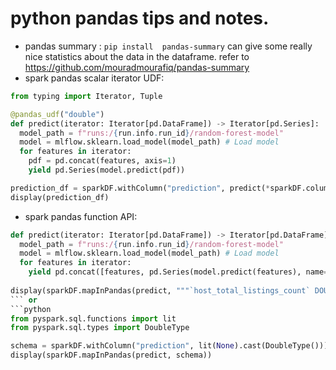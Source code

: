 # python pandas tips and notes. 
* pandas summary : ```pip install  pandas-summary``` can give some really nice statistics about the data in the dataframe. refer to  https://github.com/mouradmourafiq/pandas-summary
* spark pandas scalar iterator UDF: 
```python 
from typing import Iterator, Tuple

@pandas_udf("double")
def predict(iterator: Iterator[pd.DataFrame]) -> Iterator[pd.Series]:
  model_path = f"runs:/{run.info.run_id}/random-forest-model" 
  model = mlflow.sklearn.load_model(model_path) # Load model
  for features in iterator:
    pdf = pd.concat(features, axis=1)
    yield pd.Series(model.predict(pdf))

prediction_df = sparkDF.withColumn("prediction", predict(*sparkDF.columns))
display(prediction_df)
```
* spark pandas function API: 
```python
def predict(iterator: Iterator[pd.DataFrame]) -> Iterator[pd.DataFrame]:
  model_path = f"runs:/{run.info.run_id}/random-forest-model" 
  model = mlflow.sklearn.load_model(model_path) # Load model
  for features in iterator:
    yield pd.concat([features, pd.Series(model.predict(features), name="prediction")], axis=1)
    
display(sparkDF.mapInPandas(predict, """`host_total_listings_count` DOUBLE,`neighbourhood_cleansed` BIGINT,`latitude` DOUBLE,`longitude` DOUBLE,`property_type` BIGINT,`room_type` BIGINT,`accommodates` DOUBLE,`bathrooms` DOUBLE,`bedrooms` DOUBLE,`beds` DOUBLE,`bed_type` BIGINT,`minimum_nights` DOUBLE,`number_of_reviews` DOUBLE,`review_scores_rating` DOUBLE,`review_scores_accuracy` DOUBLE,`review_scores_cleanliness` DOUBLE,`review_scores_checkin` DOUBLE,`review_scores_communication` DOUBLE,`review_scores_location` DOUBLE,`review_scores_value` DOUBLE, `prediction` DOUBLE""")) 
``` or 
```python
from pyspark.sql.functions import lit
from pyspark.sql.types import DoubleType

schema = sparkDF.withColumn("prediction", lit(None).cast(DoubleType())).schema
display(sparkDF.mapInPandas(predict, schema)) 
```
